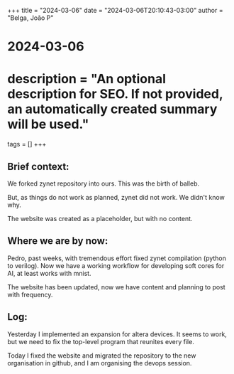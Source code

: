 +++
title = "2024-03-06"
date = "2024-03-06T20:10:43-03:00"
author = "Belga, João P"

#
# 2024-03-06
#
# description = "An optional description for SEO. If not provided, an automatically created summary will be used."

tags = []
+++

## Brief context: 

We forked zynet repository into ours. This was the birth of balleb. 

But, as things do not work as planned, zynet did not work. We didn't know why. 

The website was created as a placeholder, but with no content. 

 

## Where we are by now: 

Pedro, past weeks, with tremendous effort fixed zynet compilation (python to verilog). Now we have a working workflow for developing soft cores for AI, at least works with mnist. 

The website has been updated, now we have content and planning to post with frequency. 

 

## Log: 

Yesterday I implemented an expansion for altera devices. It seems to work, but we need to fix the top-level program that reunites every file.  

Today I fixed the website and migrated the repository to the new organisation in github, and I am organising the devops session. 

